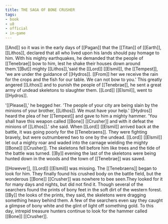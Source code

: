 ```yaml
---
title: THE SAGA OF BONE CRUSHER
tags:
- book
- u8
- official
- in-game
---
```


  
[[And]] so it was in the early days of [[Pagan]] that the [[Titan]] of [[Earth]], [[Lithos]], declared that all who lived upon his lands should pay homage to him. With his mighty earthquakes, he demanded that the people of [[Tenebrae]] bow to him, lest he shake their houses down around them.'[[But]] mighty [[Lithos]],'said the [[Lord]] [[Elsmil]], the [[Tempest]], 'we are under the guidance of [[Hydros]]. [[From]] her we receive the rain for the crops and the fish for our table. We can not bow to you.' This greatly angered [[Lithos]] and to punish the people of [[Tenebrae]], he sent a great army of undead skeletons to slaughter them. [[Lord]] [[Elsmil]], went to [[Hydros]].  
  
'[[Please]],' he begged her. 'The people of your city are being slain by the minions of your brother, [[Lithos]]. We must have your help.' [[Hydros]] heard the plea of her [[Tempest]] and gave to him a mighty hammer. 'You shall have this weapon called [[Bone]] [[Crusher]] and with it defeat the minions of [[Lithos]].' she said. When [[Lord]] [[Elsmil]] arrived back at the battle, it was going poorly for the [[Tenebraens]]. They were fighting bravely, but were outnumbered two to one by the undead. [[Lord]] [[Elsmil]] let out a mighty roar and waded into the carnage wielding the mighty [[Bone]] [[Crusher]]. The skeletons fell before him like trees and the tide of the battle was turned. [[By]] evening the last of the skeletons were being hunted down in the woods and the town of [[Tenebrae]] was saved.  
  
[[However]], [[Lord]] [[Elsmil]] was missing. The [[Tenebraens]] began to look for him. They finally found his crushed body on the battle field, but the wonderous [[Bone]] [[Crusher]] was nowhere to bee seen.They looked for it for many days and nights, but did not find it. Though several of the searchers found the prints of bony feet in the soft dirt of the western forest. [[By]] the looks of the prints, they said, the skeletons were dragging something heavy behind them. A few of the searchers even say they caught a glimpse of bony white and the glint of light off something gold. To this day, intrepid treasure hunters continue to look for the hammer called [[Bone]] [[Crusher]].  
